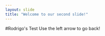 ```yaml
---
layout: slide
title: "Welcome to our second slide!"
---
```

#Rodrigo's Test
Use the left arrow to go back!